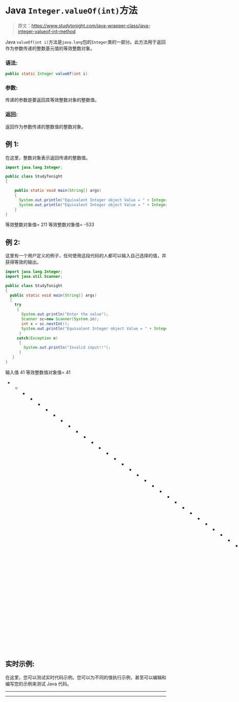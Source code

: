 # Java `Integer.valueOf(int)`方法

> 原文：<https://www.studytonight.com/java-wrapper-class/java-integer-valueof-int-method>

Java `valueOf(int i)`方法是`java.lang`包的`Integer`类的一部分。此方法用于返回作为参数传递的整数基元值的等效整数对象。

### 语法:

```java
public static Integer valueOf(int i) 
```

### 参数:

传递的参数是要返回其等效整数对象的整数值。

### 返回:

返回作为参数传递的整数值的整数对象。

## 例 1:

在这里，整数对象表示返回传递的整数值。

```java
import java.lang.Integer;

public class StudyTonight 
{  

    public static void main(String[] args)
    {  
      System.out.println("Equivalent Integer object Value = " + Integer.valueOf(211));//returns a Integer object representing the integer specified 
      System.out.println("Equivalent Integer object Value = " + Integer.valueOf(-533));//returns a Integer object representing the integer specified   
    }  
} 
```

等效整数对象值= 211
等效整数对象值= -533

## 例 2:

这里有一个用户定义的例子，任何使用这段代码的人都可以输入自己选择的值，并获得等效的输出。

```java
import java.lang.Integer;
import java.util.Scanner;

public class StudyTonight 
{  
  public static void main(String[] args)
  {    
    try
     {
       System.out.println("Enter the value");
       Scanner sc=new Scanner(System.in);
       int x = sc.nextInt();
       System.out.println("Equivalent Integer object Value = " + Integer.valueOf(x));//returns a Integer object representing the integer specified 
      }
     catch(Exception e)
      {
        System.out.println("Invalid input!!");
      }
   }  
} 
```

输入值
41
等效整数值对象值= 41
* * * * * * * * * * * * * * * * * * * * * * * * * * * * * * * * * * *输入值
0x481
无效输入！！

## 实时示例:

在这里，您可以测试实时代码示例。您可以为不同的值执行示例，甚至可以编辑和编写您的示例来测试 Java 代码。

* * *

* * *